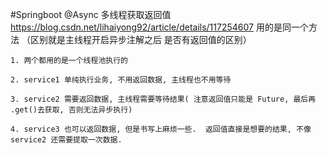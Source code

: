 #Springboot @Async 多线程获取返回值
    https://blog.csdn.net/lihaiyong92/article/details/117254607
    用的是同一个方法 （区别就是主线程开启异步注解之后 是否有返回值的区别）
    
    1. 两个都用的是一个线程池执行的
    
    2. service1 单纯执行业务, 不用返回数据, 主线程也不用等待
    
    3. service2 需要返回数据, 主线程需要等待结果( 注意返回值只能是 Future, 最后再 .get()去获取, 否则无法异步执行)
    
    4. service3 也可以返回数据, 但是书写上麻烦一些.  返回值直接是想要的结果, 不像 service2 还需要提取一次数据.
